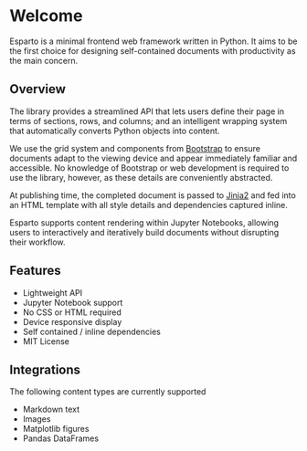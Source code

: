 # Welcome
Esparto is a minimal frontend web framework written in Python.
It aims to be the first choice for designing self-contained documents with productivity as the main concern.

## Overview
The library provides a streamlined API that lets users define their page in terms of
sections, rows, and columns; and an intelligent wrapping system that automatically
converts Python objects into content.

We use the grid system and components from [Bootstrap](https://getbootstrap.com/) to ensure
documents adapt to the viewing device and appear immediately familiar and accessible.
No knowledge of Bootstrap or web development is required to use the library, however, as these
details are conveniently abstracted.

At publishing time, the completed document is passed to [Jinja2](https://palletsprojects.com/p/jinja/)
and fed into an HTML template with all style details and dependencies captured inline.

Esparto supports content rendering within Jupyter Notebooks, allowing users to interactively
and iteratively build documents without disrupting their workflow.

## Features
* Lightweight API
* Jupyter Notebook support
* No CSS or HTML required
* Device responsive display
* Self contained / inline dependencies
* MIT License


## Integrations
The following content types are currently supported

* Markdown text
* Images
* Matplotlib figures
* Pandas DataFrames

<br>
